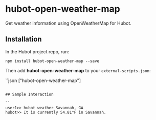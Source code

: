 # hubot-open-weather-map

Get weather information using OpenWeatherMap for Hubot.

## Installation

In the Hubot project repo, run:

`npm install hubot-open-weather-map --save`

Then add **hubot-open-weather-map** to your `external-scripts.json`:

``json
["hubot-open-weather-map"]
```

## Sample Interaction

``
user1>> hubot weather Savannah, GA
hubot>> It is currently 54.81°F in Savannah.
```
